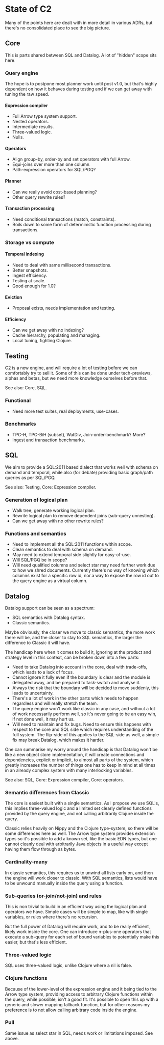 # State of C2

Many of the points here are dealt with in more detail in various ADRs,
but there's no consolidated place to see the big picture.

## Core

This is parts shared between SQL and Datalog. A lot of "hidden" scope
sits here.

### Query engine

The hope is to postpone most planner work until post v1.0, but that's
highly dependent on how it behaves during testing and if we can get
away with tuning the raw speed.

#### Expression compiler

- Full Arrow type system support.
- Nested operators.
- Intermediate results.
- Three-valued logic.
- Nulls.

#### Operators

- Align group-by, order-by and set operators with full Arrow.
- Equi-joins over more than one column.
- Path-expression operators for SQL/PGQ?

#### Planner

- Can we really avoid cost-based planning?
- Other query rewrite rules?

#### Transaction processing

- Need conditional transactions (match, constraints).
- Boils down to some form of deterministic function processing during
  transactions.

### Storage vs compute

#### Temporal indexing

- Need to deal with same millisecond transactions.
- Better snapshots.
- Ingest efficiency.
- Testing at scale.
- Good enough for 1.0?

#### Eviction

- Proposal exists, needs implementation and testing.

#### Efficiency

- Can we get away with no indexing?
- Cache hierarchy, populating and managing.
- Local tuning, fighting Clojure.

## Testing

C2 is a new engine, and will require a lot of testing before we can
comfortably try to sell it. Some of this can be done under
tech-previews, alphas and betas, but we need more knowledge ourselves
before that.

See also: Core, SQL.

### Functional

- Need more test suites, real deployments, use-cases.

### Benchmarks

- TPC-H, TPC-BiH (subset), WatDiv, Join-order-benchmark? More?
- Ingest and transaction benchmarks.

## SQL

We aim to provide a SQL:2011 based dialect that works well with schema
on demand and temporal, while also (for debate) providing basic
graph/path queries as per SQL/PGQ.

See also: Testing, Core: Expression compiler.

### Generation of logical plan

- Walk tree, generate working logical plan.
- Rewrite logical plan to remove dependent joins (sub-query unnesting).
- Can we get away with no other rewrite rules?

### Functions and semantics

- Need to implement all the SQL:2011 functions within scope.
- Clean semantics to deal with schema on demand.
- May need to extend temporal side slightly for easy-of-use.
- Will SQL/PGQ be in scope?
- Will need qualified columns and select star may need further work
  due to how we shred documents. Currently there's no way of knowing
  which columns exist for a specific row id, nor a way to expose the
  row id out to the query engine as a virtual column.

## Datalog

Datalog support can be seen as a spectrum:

- SQL semantics with Datalog syntax.
- Classic semantics.

Maybe obviously, the closer we move to classic semantics, the more
work there will be, and the closer to stay to SQL semantics, the
larger the difference to Classic it will have.

The handicap here when it comes to build it, ignoring at the product
and strategy level in this context, can be broken down into a few
parts:

- Need to take Datalog into account in the core, deal with trade-offs,
  which leads to a lack of focus.
- Cannot ignore it fully even if the boundary is clear and the module
  is delegated away, and be prepared to task-switch and analyse it.
- Always the risk that the boundary will be decided to move suddenly,
  this leads to uncertainty.
- There's a lot of work in the other parts which needs to happen
  regardless and will really stretch the team.
- The query engine won't work like classic in any case, and without a
  lot of work necessarily perform well, so it's never going to be an
  easy win, if not done well, it may hurt us.
- Will need to maintain and fix bugs. Need to ensure this happens with
  respect to the core and SQL side which requires understanding of the
  full system. The flip-side of this applies to the SQL-side as well,
  a simple fix may break Datalog, which makes it harder.

One can summarise my worry around the handicap is that Datalog won't
be like a new object store implementation, it will create connections
and dependencies, explicit or implicit, to almost all parts of the
system, which greatly increases the number of things one has to keep
in mind at all times in an already complex system with many
interlocking variables.

See also: SQL, Core: Expression compiler, Core: operators.

### Semantic differences from Classic

The core is easiest built with a single semantics. As I propose we use
SQL's, this implies three-valued logic and a limited set clearly
defined functions provided by the query engine, and not calling
arbitrarily Clojure inside the query.

Classic relies heavily on Nippy and the Clojure type-system, so there
will be some differences here as well. The Arrow type system provides
extension types so it's possible to add a known set, like the basic
EDN types, but one cannot cleanly deal with arbitrarily Java objects
in a useful way except having them flow through as bytes.

### Cardinality-many

In classic semantics, this requires us to unwind all lists early on,
and then the engine will work closer to classic. With SQL semantics,
lists would have to be unwound manually inside the query using a
function.

### Sub-queries (or-join/not-join) and rules

This is non trivial to build in an efficient way using the logical
plan and operators we have. Simple cases will be simple to map, like
with single variables, or rules where there's no recursion.

But the full power of Datalog will require work, and to be really
efficient, likely work inside the core. One can introduce n-plus-one
operators that execute a sub-query for each set of bound variables to
potentially make this easier, but that's less efficient.

### Three-valued logic

SQL uses three-valued logic, unlike Clojure where a nil is false.

### Clojure functions

Because of the lower-level of the expression engine and it being tied
to the Arrow type system, providing access to arbitrary Clojure
functions within the query, while possible, isn't a good fit. It's
possible to open this up with a generic and slower mapping fallback
function, but for other reasons my preference is to not allow calling
arbitrary code inside the engine.

### Pull

Same issue as select star in SQL, needs work or limitations
imposed. See above.
